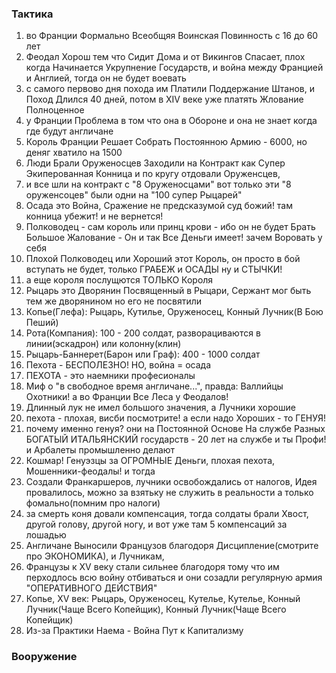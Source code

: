 ### Тактика

1. во Франции Формально Всеобщяя Воинская Повинность с 16 до 60 лет
2. Феодал Хорош тем что Сидит Дома и от Викингов Спасает, плох когда Начинается Укрупнение Государств, и война между Францией и Англией, тогда он не будет воевать
3. с самого первово дня похода им Платили Поддержание Штанов, и Поход Длился 40 дней, потом в XIV веке уже платять Жлование Полноценное
4. у Франции Проблема в том что она в Обороне и она не знает когда где будут англичане
5. Король Франции Решает Собрать Постоянною Армию - 6000, но деняг хватило на 1500
6. Люди Брали Оруженосцев Заходили на Контракт как Супер Экиперованная Конница и по кругу отдовали Оруженсцев,
7. и все шли на контракт с "8 Оруженосцами" вот только эти "8 оруженсоцев" были одни на "100 супер Рыцарей"
8. Осада это Война, Сражение не предсказумой суд божий! там конница убежит! и не вернется!
9. Полководец - сам король или принц крови - ибо он не будет Брать Большое Жалование - Он и так Все Деньги имеет! зачем Воровать у себя
10. Плохой Полководец или Хороший этот Король, он просто в бой вступать не будет, только ГРАБЕЖ и ОСАДЫ ну и СТЫЧКИ!
11. а еще короля послущются ТОЛЬКО Короля
12. Рыцарь это Дворянин Посвященный в Рыцари, Сержант мог быть тем же дворянином но его не посвятили
13. Копье(Глефа): Рыцарь, Кутилье, Оруженосец, Конный Лучник(В Бою Пеший)
14. Рота(Компания): 100 - 200 солдат, разворациваются в линии(эскадрон) или колонну(клин)
15. Рыцарь-Баннерет(Барон или Граф): 400 - 1000 солдат
16. Пехота - БЕСПОЛЕЗНО! НО, война = осада
17. ПЕХОТА - это наемники професионалы
18. Миф о "в свободное время англичане...", правда: Валлийцы Охотники! а во Франции Все Леса у Феодалов!
19. Длинный лук не имел большого значения, а Лучники хорошие
20. пехота - плохая, висби посмотрите! а если надо Хороших - то ГЕНУЯ!
21. почему именно генуя? они на Постоянной Основе На службе Разных БОГАТЫЙ ИТАЛЬЯНСКИЙ государств - 20 лет на службе и ты Профи! и Арбалеты промышленно делают
22. Кошмар! Генуэзцы за ОГРОМНЫЕ Деньги, плохая пехота, Мошенники-феодалы! и тогда
23. Создали Франкаршеров, лучники освобождались от налогов, Идея провалилось, можно за взятьку не служить в реальности а только фомально(помним про налоги)
24. за смерть коня довали компенсация, тогда солдаты брали Хвост, другой голову, другой ногу, и вот уже там 5 компенсаций за лошадью
25. Англичане Выносили Французов благодоря Дисципление(смотрите про ЭКОНОМИКА), и Лучникам,
26. Французы к XV веку стали сильнее благодоря тому что им перходлось всю войну отбиваться и они созадли регулярную армия "ОПЕРАТИВНОГО ДЕЙСТВИЯ"
27. Копье, XV век: Рыцарь, Оруженосец, Кутелье, Кутелье, Конный Лучник(Чаще Всего Копейщик), Конный Лучник(Чаще Всего Копейщик)
28. Из-за Практики Наема - Война Пут к Капитализму

### Вооружение
